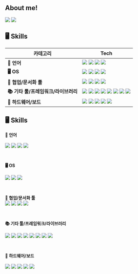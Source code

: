 ## About me!

<p>
  <!-- Tistory -->
  <a href="https://justdoit-coding.tistory.com/"><img src="https://img.shields.io/badge/Tech Blog-000000?style=flat-square&logo=tistory&logoColor=white"/></a>
  <!-- LinkedIn -->
  <a href="https://www.linkedin.com/feed/"><img src="https://img.shields.io/badge/LinkedIn-0A66C2?style=flat-square&logo=linkedin&logoColor=white"/></a>
  <!-- Notion -->
</p>

<!--
## 🎙️ Video

## 📋 Projects & Research
학교 플젝
CRC

## 🏆 Awards

## ⭐ boot camp

## 📝 Papers
타겟 드론
이온풍

-->

## 🖥️ Skills

| **카테고리**      | **Tech** |
| ----------------- | -------- |
| **📝 언어** | <a href="#"><img src="https://img.shields.io/badge/Python-3776AB?style=flat-square&logo=python&logoColor=white"/></a> <a href="#"><img src="https://img.shields.io/badge/C-00599C?style=flat-square&logo=c&logoColor=white"/></a> <a href="#"><img src="https://img.shields.io/badge/C++-00599C?style=flat-square&logo=c%2B%2B&logoColor=white"/></a> <a href="#"><img src="https://img.shields.io/badge/MATLAB-0076A8?style=flat-square&logo=mathworks&logoColor=white"/></a> |
| **🖥️ OS** | <a href="#"><img src="https://img.shields.io/badge/Linux-FCC624?style=flat-square&logo=linux&logoColor=black"/></a> <a href="#"><img src="https://img.shields.io/badge/Windows-0078D6?style=flat-square&logo=windows&logoColor=white"/></a> <a href="#"><img src="https://img.shields.io/badge/WSL-0a97f5?style=flat-square&logo=linux&logoColor=white"/></a> <a href="#"><img src="https://img.shields.io/badge/MacOS-000000?style=flat-square&logo=apple&logoColor=white"/></a> |
| **🤝 협업/문서화 툴** | <a href="#"><img src="https://img.shields.io/badge/Git-F05032?style=flat-square&logo=git&logoColor=white"/></a> <a href="#"><img src="https://img.shields.io/badge/Jira-0052CC?style=flat-square&logo=jira&logoColor=white"/></a> <a href="#"><img src="https://img.shields.io/badge/Confluence-172B4D?style=flat-square&logo=confluence&logoColor=white"/></a> <a href="#"><img src="https://img.shields.io/badge/Notion-000000?style=flat-square&logo=notion&logoColor=white"/></a> |
| **📚 기타 툴/프레임워크/라이브러리** | <a href="#"><img src="https://img.shields.io/badge/Simulink-EE5C22?style=flat-square&logo=mathworks&logoColor=white"/></a> <a href="#"><img src="https://img.shields.io/badge/OpenCV-5C3EE8?style=flat-square&logo=opencv&logoColor=white"/></a> <a href="#"><img src="https://img.shields.io/badge/PyTorch-EE4C2C?style=flat-square&logo=pytorch&logoColor=white"/></a> <a href="#"><img src="https://img.shields.io/badge/TensorFlow-FF6F00?style=flat-square&logo=tensorflow&logoColor=white"/></a> <a href="#"><img src="https://img.shields.io/badge/SLAM-0Cc7b7?style=flat-square&logo=semantic-release&logoColor=white"/></a> <a href="#"><img src="https://img.shields.io/badge/ROS-22314E?style=flat-square&logo=ros&logoColor=white"/></a> <a href="#"><img src="https://img.shields.io/badge/OrCAD-ED1C24?style=flat-square&logoColor=white"/></a> <a href="#"><img src="https://img.shields.io/badge/Gazebo-8E24AA?style=flat-square&logo=gnometerminal&logoColor=white"/></a> |
| **🔧 하드웨어/보드** | <a href="#"><img src="https://img.shields.io/badge/Arduino-00979D?style=flat-square&logo=arduino&logoColor=white"/></a> <a href="#"><img src="https://img.shields.io/badge/Raspberry%20Pi-A22846?style=flat-square&logo=raspberrypi&logoColor=white"/></a> <a href="#"><img src="https://img.shields.io/badge/Jetson%20Nano-76B900?style=flat-square&logo=nvidia&logoColor=white"/></a> <a href="#"><img src="https://img.shields.io/badge/Infineon%20TC3XX-009999?style=flat-square&logo=infineon&logoColor=white"/></a> <a href="#"><img src="https://img.shields.io/badge/STM32-03234B?style=flat-square&logo=stmicroelectronics&logoColor=white"/></a> |


## 🖥️ Skills

**📝 언어**  
<br>
<a href="#"><img src="https://img.shields.io/badge/C-00599C?style=flat-square&logo=c&logoColor=white"/></a>
<a href="#"><img src="https://img.shields.io/badge/C++-00599C?style=flat-square&logo=c%2B%2B&logoColor=white"/></a>
<a href="#"><img src="https://img.shields.io/badge/Python-3776AB?style=flat-square&logo=python&logoColor=white"/></a>
<a href="#"><img src="https://img.shields.io/badge/MATLAB-0076A8?style=flat-square&logo=mathworks&logoColor=white"/></a>

<br>

**🖥️ OS**  
<br>
<a href="#"><img src="https://img.shields.io/badge/Linux-FCC624?style=flat-square&logo=linux&logoColor=black"/></a>
<a href="#"><img src="https://img.shields.io/badge/Windows-0078D6?style=flat-square&logo=windows&logoColor=white"/></a>
<a href="#"><img src="https://img.shields.io/badge/WSL-0a97f5?style=flat-square&logo=linux&logoColor=white"/></a>

<br>

**🤝 협업/문서화 툴**
<br>
<a href="#"><img src="https://img.shields.io/badge/Git-F05032?style=flat-square&logo=git&logoColor=white"/></a>
<a href="#"><img src="https://img.shields.io/badge/Jira-0052CC?style=flat-square&logo=jira&logoColor=white"/></a>
<a href="#"><img src="https://img.shields.io/badge/Confluence-172B4D?style=flat-square&logo=confluence&logoColor=white"/></a>
<a href="#"><img src="https://img.shields.io/badge/Notion-000000?style=flat-square&logo=notion&logoColor=white"/></a>

<br>

**📚 기타 툴/프레임워크/라이브러리**  
<br>
<a href="#"><img src="https://img.shields.io/badge/Simulink-EE5C22?style=flat-square&logo=mathworks&logoColor=white"/></a>
<a href="#"><img src="https://img.shields.io/badge/OpenCV-5C3EE8?style=flat-square&logo=opencv&logoColor=white"/></a>
<a href="#"><img src="https://img.shields.io/badge/PyTorch-EE4C2C?style=flat-square&logo=pytorch&logoColor=white"/></a>
<a href="#"><img src="https://img.shields.io/badge/TensorFlow-FF6F00?style=flat-square&logo=tensorflow&logoColor=white"/></a>
<a href="#"><img src="https://img.shields.io/badge/SLAM-0Cc7b7?style=flat-square&logo=semantic-release&logoColor=white"/></a>
<a href="#"><img src="https://img.shields.io/badge/ROS-22314E?style=flat-square&logo=ros&logoColor=white"/></a>
<a href="#"><img src="https://img.shields.io/badge/OrCAD-ED1C24?style=flat-square&logoColor=white"/></a>
<a href="#"><img src="https://img.shields.io/badge/Gazebo-8E24AA?style=flat-square&logo=gnometerminal&logoColor=white"/></a>

<br>

**🔧 하드웨어/보드**  
<br>
<a href="#"><img src="https://img.shields.io/badge/Arduino-00979D?style=flat-square&logo=arduino&logoColor=white"/></a>
<a href="#"><img src="https://img.shields.io/badge/Raspberry%20Pi-A22846?style=flat-square&logo=raspberrypi&logoColor=white"/></a>
<a href="#"><img src="https://img.shields.io/badge/Jetson%20Nano-76B900?style=flat-square&logo=nvidia&logoColor=white"/></a>
<a href="#"><img src="https://img.shields.io/badge/Infineon%20TC3XX-009999?style=flat-square&logo=infineon&logoColor=white"/></a>
<a href="#"><img src="https://img.shields.io/badge/STM32-03234B?style=flat-square&logo=stmicroelectronics&logoColor=white"/></a>
